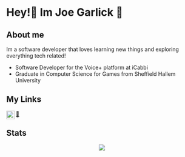 # Hey!👋 Im Joe Garlick 🧄

## About me

Im a software developer that loves learning new things and exploring everything tech related!

- Software Developer for the Voice+ platform at iCabbi
- Graduate in Computer Science for Games from Sheffield Hallem University

## My Links

<a href="https://www.linkedin.com/in/joe-garlick-b8b8b1117/">
  <img align="left" alt="Joe Garlicks's LinkedIn" width="22px" src="https://raw.githubusercontent.com/peterthehan/peterthehan/master/assets/linkedin.svg" />
</a>
<a href="https://garlickbread.com/">
  🧄
</a>
<br>

## Stats

<p align="center"> <img src="https://github-readme-stats.vercel.app/api?username=jcbjoe&count_private=true&show_icons=true&theme=gotham" /> </p>
